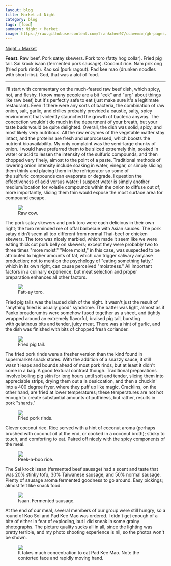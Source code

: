 ```yaml
---
layout: blog
title: Market at Night
category: blog
tags: [food]  
summary: Night + Market.
image: https://raw.githubusercontent.com/frankchen07/ccaveman/gh-pages/images/blog/121912_night_+_market_7_courtesy_fc.jpg
---
```


[Night + Market](http://www.yelp.com/biz/night-market-west-hollywood)

**Feast.** Raw beef. Pork satay skewers. Pork toro (fatty hog collar). Fried pig tail. Sai krock isaan (fermented pork sausage). Coconut rice. Nam prik ong (fried pork rinds). Kao soi (pork ragout). Pad kee mao (drunken noodles with short ribs). God, that was a alot of food.

---

I'll start with commentary on the much-feared raw beef dish, which spicy, hot, and fleshy. I know many people are a bit "eek" and "urg" about things like raw beef, but it's perfectly safe to eat (just make sure it's a legitimate restaurant). Even if there were any sorts of bacteria, the combination of raw onion, salt, garlic, and chilies probably provided a caustic, salty, spicy environment that violently staunched the growth of bacteria anyway. The concoction wouldn't do much in the department of your breath, but your taste buds would be quite delighted. Overall, the dish was solid, spicy, and most likely very nutritious. All the raw enzymes of the vegetable matter stay intact, and the proteins are fresh and unprocessed, which boosts the nutrient bioavailability. My only complaint was the semi-large chunks of onion. I would have preferred them to be sliced extremely thin, soaked in water or acid to lessen the intensity of the sulfuric compounds, and then chopped very finely, almost to the point of a paste. Traditional methods of lowering onion intensity include soaking in water, vinegar, or simply slicing them thinly and placing them in the refrigerator so some of the sulfuric compounds can evaporate or degrade. I question the effectiveness of acid versus water; I suspect water is simply another medium/location for volatile compounds within the onion to diffuse out of; more importantly, slicing them thin would expose the most surface area for compound escape.

<figure>
    <img src="https://raw.githubusercontent.com/frankchen07/ccaveman/gh-pages/images/blog/121912_night_+_market_1_courtesy_fc.jpg"></img>
    <figcaption>Raw cow.</figcaption>
</figure>

The pork satay skewers and pork toro were each delicious in their own right; the toro reminded me of offal barbecue with Asian sauces. The pork satay didn't seem all too different from normal Thai-beef or chicken skewers. The toro was nicely marbled, which made it seem like we were eating thick cut pork belly on skewers; except they were probably two to three times "more moist." "More moist," in this case, was suspected to be attributed to higher amounts of fat, which can trigger salivary amylase production; not to mention the psychology of "eating something fatty," which in its own right, can cause perceived "moistness." All important factors in a culinary experience, but meat selection and proper preparation enhances all other factors.

<figure>
    <img src="https://raw.githubusercontent.com/frankchen07/ccaveman/gh-pages/images/blog/121912_night_+_market_3_courtesy_fc.jpg"></img>
    <figcaption>Fatt-ay toro.</figcaption>
</figure>

Fried pig tails was the lauded dish of the night. It wasn't just the result of "anything fried is usually good" syndrome. The batter was light, almost as if Panko breadcrumbs were somehow fused together as a sheet, and tightly wrapped around an extremely flavorful, braised pig tail, bursting with gelatinous bits and tender, juicy meat. There was a hint of garlic, and the dish was finished with bits of chopped fresh coriander.

<figure>
    <img src="https://raw.githubusercontent.com/frankchen07/ccaveman/gh-pages/images/blog/121912_night_+_market_4_courtesy_fc.jpg"></img>
    <figcaption>Fried pig tail.</figcaption>
</figure>

The fried pork rinds were a fresher version than the kind found in supermarket snack stores. With the addition of a snazzy sauce, it still wasn't leaps and bounds ahead of most pork rinds, but at least it didn't come in a bag. A good textural contrast though. Traditional preparations involve boiling pig skin for long hours until soft and tender, slicing them into appreciable strips, drying them out a la desiccation, and then a chuckin' into a 400 degree fryer, where they puff up like magic. Cracklins, on the other hand, are fried at lower temperatures; these temperatures are not hot enough to create substantial amounts of puffiness, but rather, results in pork "shards."

<figure>
    <img src="https://raw.githubusercontent.com/frankchen07/ccaveman/gh-pages/images/blog/121912_night_+_market_5_courtesy_fc.jpg"></img>
    <figcaption>Fried pork rinds.</figcaption>
</figure>

Clever coconut rice. Rice served with a hint of coconut aroma (perhaps brushed with coconut oil at the end, or cooked in a coconut broth); sticky to touch, and comforting to eat. Paired off nicely with the spicy components of the meal.

<figure>
    <img src="https://raw.githubusercontent.com/frankchen07/ccaveman/gh-pages/images/blog/121912_night_+_market_6_courtesy_fc.jpg"></img>
    <figcaption>Peek-a-boo rice.</figcaption>
</figure>

The Sai krock isaan (fermented beef sausage) had a scent and taste that was 20% stinky tofu, 30% Taiwanese sausage, and 50% normal sausage. Plenty of sausage aroma fermented goodness to go around. Easy pickings; almost felt like snack food.

<figure>
    <img src="https://raw.githubusercontent.com/frankchen07/ccaveman/gh-pages/images/blog/121912_night_+_market_7_courtesy_fc.jpg"></img>
    <figcaption>Isaan. Fermented sausage.</figcaption>
</figure>

At the end of our meal, several members of our group were still hungry, so a round of Kao Soi and Pad Kee Mao was ordered. I didn't get enough of a bite of either in fear of exploding, but I did sneak in some grainy photographs. The picture quality sucks all in all, since the lighting was pretty terrible, and my photo shooting experience is nil, so the photos won't be shown.

<figure>
    <img src="https://raw.githubusercontent.com/frankchen07/ccaveman/gh-pages/images/blog/121912_night_+_market_9_courtesy_fc.jpg"></img>
    <figcaption>It takes much concentration to eat Pad Kee Mao. Note the contorted face and rapidly moving hand.</figcaption>
</figure>

